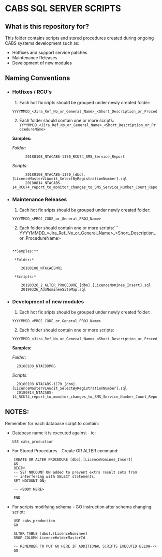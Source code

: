  
# CABS SQL SERVER SCRIPTS

## What is this repository for? ###

This folder contains scripts and stored procedures created during ongoing CABS systems development such as:
 * Hotfixes and support service patches
 * Maintenance Releases
 * Development of new modules
 
## Naming Conventions ###

* ### Hotfixes / RCU's

    1. Each hot fix sripts should be grouped under newly created folder:
    ```
    YYYYMMDD_<Jira_Ref_No_or_General_Name>_<Short_Description_or_ProcedureName>
    ```

    2. Each folder should contain one or more scripts: ```
    YYYYMMDD_<Jira_Ref_No_or_General_Name>_<Short_Description_or_ProcedureName>```
   
    **Samples:**
    

    *Folder:*

            20180108_NTACABS-1170_RCU74_SMS_Service_Report

    *Scripts:*

            20180108_NTACABS-1170_[dbo].[LicenceMasterVLAudit_SelectByRegistrationNumber].sql
            20180814_NTACABS-14_RCU74_report_to_monitor_changes_to_SMS_Service_Number_Count_Report_Procedure.sql
            
            
    
* ### Maintenance Releases

    1. Each hot fix sripts should be grouped under newly created folder:
    ```
    YYYYMMDD_<PROJ_CODE_or_General_PROJ_Name>
    ```

    2. Each folder should contain one or more scripts:```
    YYYYMMDD_<Jira_Ref_No_or_General_Name>_<Short_Description_or_ProcedureName>
    ```

    **Samples:**

     *Folder:*

        20180108_NTACABSMR1

     *Scripts:*

        20190326_2_ALTER_PROCEDURE_[dbo].[LicenceNominee_Insert].sql 
        20190326_AddNomineeSiteMap.sql

* ### Development of new modules

    1. Each hot fix sripts should be grouped under newly created folder:
    ```
    YYYYMMDD_<PROJ_CODE_or_General_PROJ_Name>
    ```

    2. Each folder should contain one or more scripts: 
    ```
    YYYYMMDD_<Jira_Ref_No_or_General_Name>_<Short_Description_or_ProcedureName>
    ```

    **Samples:**

     *Folder:*

        20180108_NTACDBMRG

     *Scripts:*

        20180108_NTACABS-1170_[dbo].[LicenceMasterVLAudit_SelectByRegistrationNumber].sql
        20180814_NTACABS-14_RCU74_report_to_monitor_changes_to_SMS_Service_Number_Count_Report_Procedure.sql


## NOTES:

Remember for each database script to contain:

* Database name it is executed against - ie:
    ```
    USE cabs_production
    ```
* For Stored Procedures - Create OR ALTER command:
```
    CREATE OR ALTER PROCEDURE [dbo].[LicenceNominee_Insert]
    AS
    BEGIN
    -- SET NOCOUNT ON added to prevent extra result sets from
    -- interfering with SELECT statements.
    SET NOCOUNT ON;

    -- <BODY HERE>

    END
```
    
* For scripts modifying schema - GO instruction after schema changing script:
```
    USE cabs_production
    GO

    ALTER TABLE [dbo].[LicenceNominee]
    DROP COLUMN LicenceHolderMasterId

    -- REMEMBER TO PUT GO HERE IF ADDITIONAL SCRIPTS EXECUTED BELOW-->
    GO
```